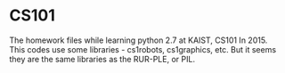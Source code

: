 # CS101
The homework files while learning python 2.7 at KAIST, CS101 In 2015.<br>
This codes use some libraries - cs1robots, cs1graphics, etc. But it seems they are the same libraries as the RUR-PLE, or PIL.
